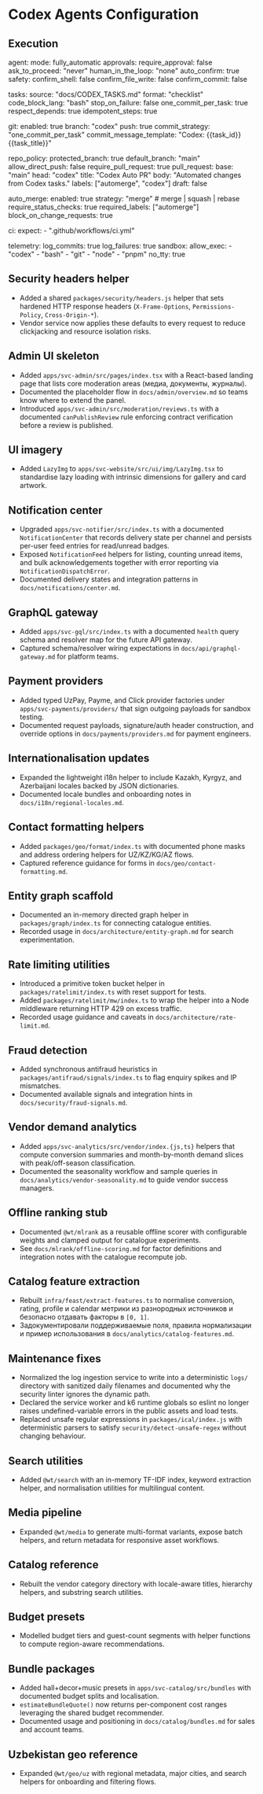# Codex Agents Configuration

## Execution
agent:
mode: fully_automatic
approvals:
  require_approval: false
  ask_to_proceed: "never"
  human_in_the_loop: "none"
  auto_confirm: true
safety:
  confirm_shell: false
  confirm_file_write: false
  confirm_commit: false

tasks:
  source: "docs/CODEX_TASKS.md"
  format: "checklist"
  code_block_lang: "bash"
  stop_on_failure: false
  one_commit_per_task: true
  respect_depends: true
  idempotent_steps: true

git:
  enabled: true
  branch: "codex"
  push: true
  commit_strategy: "one_commit_per_task"
  commit_message_template: "Codex: {{task_id}} {{task_title}}"

repo_policy:
  protected_branch: true
  default_branch: "main"
  allow_direct_push: false
  require_pull_request: true
  pull_request:
    base: "main"
    head: "codex"
    title: "Codex Auto PR"
    body: "Automated changes from Codex tasks."
    labels: ["automerge", "codex"]
    draft: false

auto_merge:
  enabled: true
  strategy: "merge"    # merge | squash | rebase
  require_status_checks: true
  required_labels: ["automerge"]
  block_on_change_requests: true

ci:
  expect:
    - ".github/workflows/ci.yml"

telemetry:
  log_commits: true
  log_failures: true
sandbox:
    allow_exec:
      - "codex"
      - "bash"
      - "git"
      - "node"
      - "pnpm"
    no_tty: true

## Security headers helper

- Added a shared `packages/security/headers.js` helper that sets hardened HTTP response headers (`X-Frame-Options`, `Permissions-Policy`, `Cross-Origin-*`).
- Vendor service now applies these defaults to every request to reduce clickjacking and resource isolation risks.

## Admin UI skeleton

- Added `apps/svc-admin/src/pages/index.tsx` with a React-based landing page that lists core moderation areas (медиа, документы, журналы).
- Documented the placeholder flow in `docs/admin/overview.md` so teams know where to extend the panel.
- Introduced `apps/svc-admin/src/moderation/reviews.ts` with a documented `canPublishReview` rule enforcing contract verification before a review is published.

## UI imagery

- Added `LazyImg` to `apps/svc-website/src/ui/img/LazyImg.tsx` to standardise lazy loading with intrinsic dimensions for gallery and card artwork.

## Notification center

- Upgraded `apps/svc-notifier/src/index.ts` with a documented `NotificationCenter` that records delivery state per channel and persists per-user feed entries for read/unread badges.
- Exposed `NotificationFeed` helpers for listing, counting unread items, and bulk acknowledgements together with error reporting via `NotificationDispatchError`.
- Documented delivery states and integration patterns in `docs/notifications/center.md`.

## GraphQL gateway

- Added `apps/svc-gql/src/index.ts` with a documented `health` query schema and resolver map for the future API gateway.
- Captured schema/resolver wiring expectations in `docs/api/graphql-gateway.md` for platform teams.

## Payment providers

- Added typed UzPay, Payme, and Click provider factories under `apps/svc-payments/providers/` that sign outgoing payloads for sandbox testing.
- Documented request payloads, signature/auth header construction, and override options in `docs/payments/providers.md` for payment engineers.

## Internationalisation updates

- Expanded the lightweight i18n helper to include Kazakh, Kyrgyz, and Azerbaijani locales backed by JSON dictionaries.
- Documented locale bundles and onboarding notes in `docs/i18n/regional-locales.md`.

## Contact formatting helpers

- Added `packages/geo/format/index.ts` with documented phone masks and address ordering helpers for UZ/KZ/KG/AZ flows.
- Captured reference guidance for forms in `docs/geo/contact-formatting.md`.

## Entity graph scaffold

- Documented an in-memory directed graph helper in `packages/graph/index.ts` for connecting catalogue entities.
- Recorded usage in `docs/architecture/entity-graph.md` for search experimentation.

## Rate limiting utilities

- Introduced a primitive token bucket helper in `packages/ratelimit/index.ts` with reset support for tests.
- Added `packages/ratelimit/mw/index.ts` to wrap the helper into a Node middleware returning HTTP 429 on excess traffic.
- Recorded usage guidance and caveats in `docs/architecture/rate-limit.md`.

## Fraud detection

- Added synchronous antifraud heuristics in `packages/antifraud/signals/index.ts` to flag enquiry spikes and IP mismatches.
- Documented available signals and integration hints in `docs/security/fraud-signals.md`.

## Vendor demand analytics

- Added `apps/svc-analytics/src/vendor/index.{js,ts}` helpers that compute conversion summaries and month-by-month demand slices with peak/off-season classification.
- Documented the seasonality workflow and sample queries in `docs/analytics/vendor-seasonality.md` to guide vendor success managers.

## Offline ranking stub

- Documented `@wt/mlrank` as a reusable offline scorer with configurable weights and clamped output for catalogue experiments.
- See `docs/mlrank/offline-scoring.md` for factor definitions and integration notes with the catalogue recompute job.

## Catalog feature extraction

- Rebuilt `infra/feast/extract-features.ts` to normalise conversion, rating, profile и calendar метрики из разнородных источников и безопасно отдавать факторы в `[0, 1]`.
- Задокументировали поддерживаемые поля, правила нормализации и пример использования в `docs/analytics/catalog-features.md`.

## Maintenance fixes

- Normalized the log ingestion service to write into a deterministic `logs/` directory with sanitized daily filenames and documented why the security linter ignores the dynamic path.
- Declared the service worker and k6 runtime globals so eslint no longer raises undefined-variable errors in the public assets and load tests.
- Replaced unsafe regular expressions in `packages/ical/index.js` with deterministic parsers to satisfy `security/detect-unsafe-regex` without changing behaviour.

## Search utilities

- Added `@wt/search` with an in-memory TF-IDF index, keyword extraction helper, and normalisation utilities for multilingual content.

## Media pipeline

- Expanded `@wt/media` to generate multi-format variants, expose batch helpers, and return metadata for responsive asset workflows.

## Catalog reference

- Rebuilt the vendor category directory with locale-aware titles, hierarchy helpers, and substring search utilities.

## Budget presets

- Modelled budget tiers and guest-count segments with helper functions to compute region-aware recommendations.

## Bundle packages

- Added hall+decor+music presets in `apps/svc-catalog/src/bundles` with documented budget splits and localisation.
- `estimateBundleQuote()` now returns per-component cost ranges leveraging the shared budget recommender.
- Documented usage and positioning in `docs/catalog/bundles.md` for sales and account teams.

## Uzbekistan geo reference

- Expanded `@wt/geo/uz` with regional metadata, major cities, and search helpers for onboarding and filtering flows.


